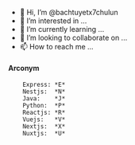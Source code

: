 - 👋 Hi, I’m @bachtuyetx7chulun
- 👀 I’m interested in ...
- 🌱 I’m currently learning ...
- 💞️ I’m looking to collaborate on ...
- 📫 How to reach me ...

#### Arconym
```JS
    Express: *E*
    Nestjs:  *N*
    Java:    *J*
    Python:  *P*
    Reactjs: *R*
    Vuejs:   *V*
    Nextjs:  *X*
    Nuxtjs:  *U*
    
```

<!---
bachtuyetx7chulun/bachtuyetx7chulun is a ✨ special ✨ repository because its `README.md` (this file) appears on your GitHub profile.
You can click the Preview link to take a look at your changes.
--->
